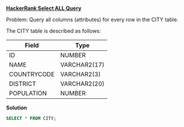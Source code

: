###
**[HackerRank Select ALL Query](https://www.hackerrank.com/challenges/select-all-sql/problem?isFullScreen=true)**

Problem: Query all columns (attributes) for every row in the CITY table.

The CITY table is described as follows:

|  Field | Type |
|-------|-----|
| ID  | NUMBER |
| NAME | VARCHAR2(17)   |
| COUNTRYCODE  | VARCHAR2(3)  |
| DISTRICT |  VARCHAR2(20) |
| POPULATION | NUMBER |

**Solution**
```sql
SELECT * FROM CITY;
```

